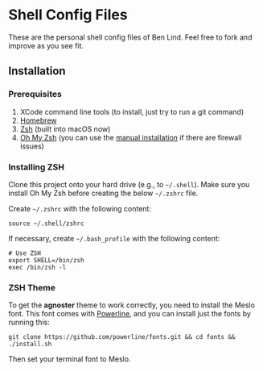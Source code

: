 # Shell Config Files

These are the personal shell config files of Ben Lind. Feel free to fork and
improve as you see fit.

## Installation

### Prerequisites

1. XCode command line tools (to install, just try to run a git command)
2. [Homebrew](brew.sh)
3. [Zsh](http://sourabhbajaj.com/mac-setup/iTerm/zsh.html) (built into macOS now)
4. [Oh My Zsh](https://github.com/robbyrussell/oh-my-zsh) (you can use the [manual installation](https://github.com/robbyrussell/oh-my-zsh#manual-installation) if there are firewall issues)

### Installing ZSH

Clone this project onto your hard drive (e.g., to `~/.shell`). Make sure you
install Oh My Zsh before creating the below `~/.zshrc` file.

Create `~/.zshrc` with the following content:

```
source ~/.shell/zshrc
```

If necessary, create `~/.bash_profile` with the following content:

```
# Use ZSH
export SHELL=/bin/zsh
exec /bin/zsh -l
```

### ZSH Theme

To get the **agnoster** theme to work correctly, you need to install the Meslo
font. This font comes with [Powerline](https://github.com/powerline), and you
can install just the fonts by running this:

```
git clone https://github.com/powerline/fonts.git && cd fonts && ./install.sh
```

Then set your terminal font to Meslo.
